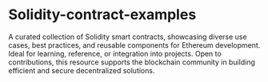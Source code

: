 # Solidity-contract-examples
A curated collection of Solidity smart contracts, showcasing diverse use cases, best practices, and reusable components for Ethereum development. Ideal for learning, reference, or integration into projects. Open to contributions, this resource supports the blockchain community in building efficient and secure decentralized solutions.
